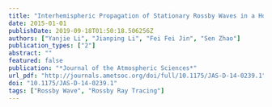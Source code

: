 ```yaml
---
title: "Interhemispheric Propagation of Stationary Rossby Waves in a Horizontally Nonuniform Background Flow"
date: 2015-01-01
publishDate: 2019-09-18T01:50:18.506256Z
authors: ["Yanjie Li", "Jianping Li", "Fei Fei Jin", "Sen Zhao"]
publication_types: ["2"]
abstract: ""
featured: false
publication: "*Journal of the Atmospheric Sciences*"
url_pdf: "http://journals.ametsoc.org/doi/full/10.1175/JAS-D-14-0239.1"
doi: "10.1175/JAS-D-14-0239.1"
tags: ["Rossby Wave", "Rossby Ray Tracing"]
---
```


